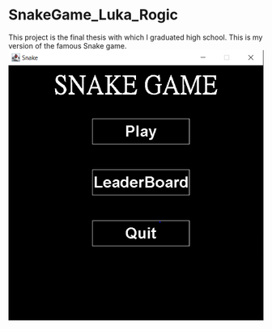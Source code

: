 # SnakeGame_Luka_Rogic


This project is the final thesis with which I graduated high school. This is my version of the famous Snake game.
![SnakeGameScreenshot.PNG](SnakeGameScreenshot.PNG)
